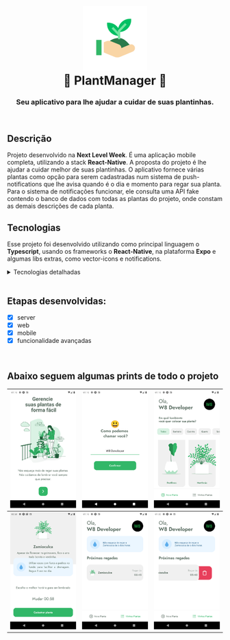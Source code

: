 
<h1 align="center">
    <img alt="Ecoleta" src="fotos_do_projeto/icon.png" width="150" />
    <br/>
    🌱 PlantManager 🌱
</h1>

<h3 align="center">
    Seu aplicativo para lhe ajudar a cuidar de suas plantinhas.
</h3>

<br/>


## Descrição
Projeto desenvolvido na **Next Level Week**. É uma aplicação mobile completa, utilizando a stack **React-Native**. A proposta do projeto é lhe ajudar a cuidar melhor de suas plantinhas. O aplicativo fornece várias plantas como opção para serem cadastradas num sistema de push-notifications que lhe avisa quando é o dia e momento para regar sua planta. Para o sistema de notificações funcionar, ele consulta uma API fake contendo o banco de dados com todas as plantas do projeto, onde constam as demais descrições de cada planta.  


## Tecnologias
Esse projeto foi desenvolvido utilizando como principal linguagem o **Typescript**, usando os frameworks o **React-Native**, na plataforma **Expo** e algumas libs extras, como vector-icons e notifications.

<details>
  <summary>Tecnologias detalhadas</summary>

  - TypeScript
  - Expo
  - Expo-notifications
  - Expo-vector-icons
  - async-storage
  - ESlint
  - Datetimepicker
  - React-navigation
  - React-native-svg
  - Reanimated
  - Lottie
  - Date-fns

</details>

<br/>

## Etapas desenvolvidas:
- [x] server
- [x] web
- [x] mobile
- [x] funcionalidade avançadas

<br/>


## Abaixo seguem algumas prints de todo o projeto

![](fotos_do_projeto/Screenshot_1.png)  |  ![](fotos_do_projeto/Screenshot_2.png) |  ![](fotos_do_projeto/Screenshot_3.png)  |
|:---------------:|:----------------:|:-----------------:|
![](fotos_do_projeto/Screenshot_4.png)  |  ![](fotos_do_projeto/Screenshot_5.png) |  ![](fotos_do_projeto/Screenshot_6.png)  |

